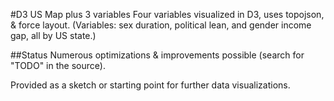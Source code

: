 #D3 US Map plus 3 variables
Four variables visualized in D3, uses topojson, &amp; force layout. (Variables: sex duration, political lean, and gender income gap, all by US state.)

##Status
Numerous optimizations & improvements possible (search for "TODO" in the source).

Provided as a sketch or starting point for further data visualizations.

